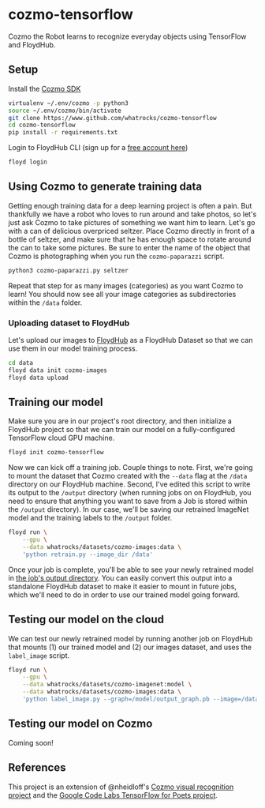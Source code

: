 # cozmo-tensorflow
Cozmo the Robot learns to recognize everyday objects using TensorFlow and FloydHub.

## Setup

Install the [Cozmo SDK](http://cozmosdk.anki.com/docs/)
```bash
virtualenv ~/.env/cozmo -p python3
source ~/.env/cozmo/bin/activate
git clone https://www.github.com/whatrocks/cozmo-tensorflow
cd cozmo-tensorflow
pip install -r requirements.txt
```

Login to FloydHub CLI (sign up for a [free account here](https://www.floydhub.com/plans))
```bash
floyd login
```

## Using Cozmo to generate training data

Getting enough training data for a deep learning project is often a pain. But thankfully we have a robot who loves to run around and take photos, so let's just ask Cozmo to take pictures of something we want him to learn. Let's go with a can of delicious overpriced seltzer. Place Cozmo directly in front of a bottle of seltzer, and make sure that he has enough space to rotate around the can to take some pictures. Be sure to enter the name of the object that Cozmo is photographing when you run the `cozmo-paparazzi` script.
```bash
python3 cozmo-paparazzi.py seltzer
```

Repeat that step for as many images (categories) as you want Cozmo to learn! You should now see all your image categories as subdirectories within the `/data` folder.

### Uploading dataset to FloydHub

Let's upload our images to [FloydHub](https://www.floydhub.com/whatrocks/data/cozmo-images) as a FloydHub Dataset so that we can use them in our model training process.

```bash
cd data
floyd data init cozmo-images
floyd data upload
```

## Training our model

Make sure you are in our project's root directory, and then initialize a FloydHub project so that we can train our model on a fully-configured TensorFlow cloud GPU machine.
```bash
floyd init cozmo-tensorflow
```

Now we can kick off a training job. Couple things to note. First, we're going to mount the dataset that Cozmo created with the `--data` flag at the `/data` directory on our FloydHub machine. Second, I've edited this script to write its output to the `/output` directory (when running jobs on on FloydHub, you need to ensure that anything you want to save from a Job is stored within the `/output` directory). In our case, we'll be saving our retrained ImageNet model and the training labels to the `/output` folder.
```bash
floyd run \
	--gpu \
	--data whatrocks/datasets/cozmo-images:data \
	'python retrain.py --image_dir /data'
```

Once your job is complete, you'll be able to see your newly retrained model in [the job's output directory](https://www.floydhub.com/whatrocks/projects/cozmo-tensorflow/8/output). You can easily convert this output into a standalone FloydHub dataset to make it easier to mount in future jobs, which we'll need to do in order to use our trained model going forward.

## Testing our model on the cloud

We can test our newly retrained model by running another job on FloydHub that mounts (1) our trained model and (2) our images dataset, and uses the `label_image` script.
```bash
floyd run \
	--gpu \
	--data whatrocks/datasets/cozmo-imagenet:model \
	--data whatrocks/datasets/cozmo-images:data \
	'python label_image.py --graph=/model/output_graph.pb --image=/data/toothpaste/toothpaste-329.jpeg --labels=/model/output_labels.txt'
```

## Testing our model on Cozmo

Coming soon!

## References

This project is an extension of @nheidloff's [Cozmo visual recognition project](https://github.com/nheidloff/visual-recognition-for-cozmo-with-tensorflow) and the [Google Code Labs TensorFlow for Poets project](https://codelabs.developers.google.com/codelabs/tensorflow-for-poets/#0).